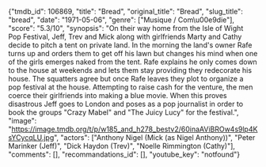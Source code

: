 {"tmdb_id": 106869, "title": "Bread", "original_title": "Bread", "slug_title": "bread", "date": "1971-05-06", "genre": ["Musique / Com\u00e9die"], "score": "5.3/10", "synopsis": "On their way home from the Isle of Wight Pop Festival, Jeff, Trev and Mick along with girlfriends Marty and Cathy decide to pitch a tent on private land. In the morning the land's owner Rafe turns up and orders them to get off his lawn but changes his mind when one of the girls emerges naked from the tent. Rafe explains he only comes down to the house at weekends and lets them stay providing they redecorate his house. The squatters agree but once Rafe leaves they plot to organize a pop festival at the house. Attempting to raise cash for the venture, the men coerce their girlfriends into making a blue movie. When this proves disastrous Jeff goes to London and poses as a pop journalist in order to book the groups \"Crazy Mabel\" and \"The Juicy Lucy\" for the festival.", "image": "https://image.tmdb.org/t/p/w185_and_h278_bestv2/60inaAViBROw4s9lp4KsYCycqLU.jpg", "actors": ["Anthony Nigel (Mick (as Nigel Anthony))", "Peter Marinker (Jeff)", "Dick Haydon (Trev)", "Noelle Rimmington (Cathy)"], "comments": [], "recommandations_id": [], "youtube_key": "notfound"}